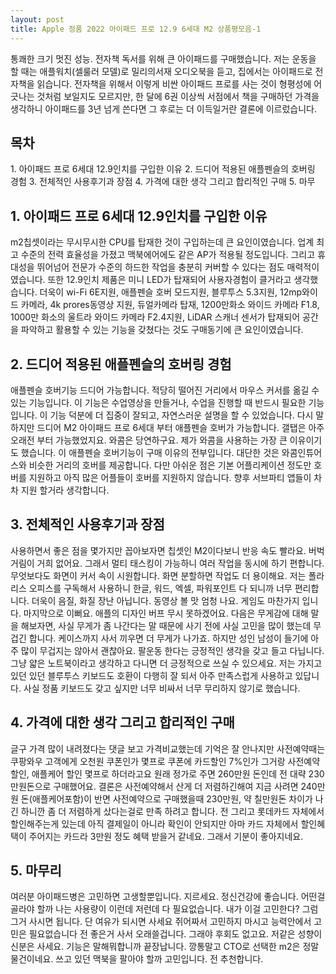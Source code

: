 ```yaml
---
layout: post
title: Apple 정품 2022 아이패드 프로 12.9 6세대 M2 상품평모음-1
---
```


통쾌한 크기 멋진 성능.
전자책 독서를 위해 큰 아이패드를 구매했습니다.
저는 운동을 할 때는 애플워치(셀룰러 모델)로 밀리의서재 오디오북을 듣고, 집에서는 아이패드로 전자책을 읽습니다.
전자책을 위해서 이렇게 비싼 아이패드 프로를 사는 것이 형평성에 어긋나는 것처럼 보일지도 모르지만, 한 달에 6권 이상씩 서점에서 책을 구매하던 가격을 생각하니 아이패드를 3년 넘게 쓴다면 그 후로는 더 이득일거란 결론에 이르렀습니다.


<h2>목차</h2>
1. 아이패드 프로 6세대 12.9인치를 구입한 이유
2. 드디어 적용된 애플펜슬의 호버링 경험
3. 전체적인 사용후기과 장점
4. 가격에 대한 생각 그리고 합리적인 구매
5. 마무


<h2>1. 아이패드 프로 6세대 12.9인치를 구입한 이유</h2>
m2칩셋이라는 무시무시한 CPU를 탑재한 것이 구입하는데 큰 요인이였습니다. 업계 최고 수준의 전력 효율성을 가졌고 맥북에어에도 같은 AP가 적용될 정도입니다. 그리고 휴대성을 뛰어넘어 전문가 수준의 하드한 작업을 충분히 커버할 수 있다는 점도 매력적이였습니다.
또한 12.9인치 제품은 미니 LED가 탑재되어 사용자경험이 클거라고 생각했습니다. 
더욱이 wi-Fi 6E지원, 애플펜슬 호버 모드지원, 블루투스 5.3지원, 12mp와이드 카메라, 4k prores동영상 지원, 듀얼카메라 탑재, 1200만화소 와이드 카메라 F1.8, 1000만 화소의 울트라 와이드 카메라 F2.4지원, LiDAR 스캐너 센서가 탑재되어 공간을 파악하고 활용할 수 있는 기능을 갖쳤다는 것도 구매동기에 큰 요인이였습니다. 



<h2>2. 드디어 적용된 애플펜슬의 호버링 경험</h2>
애플펜슬 호버기능 드디어 가능합니다.
적당히 떨어진 거리에서 마우스 커서를 옮길 수 있는 기능입니다.
이 기능은 수업영상을 만들거나, 수업을 진행할 때 반드시 필요한 기능입니다.
이 기능 덕분에 더 집중이 잘되고, 자연스러운 설명을 할 수 있었습니다.
다시 말하지만 드디어 M2 아이패드 프로 6세대 부터 애플펜슬 호버가 가능합니다. 갤탭은 아주 오래전 부터 가능했었지요.
와콤은 당연하구요. 제가 와콤을 사용하는 가장 큰 이유이기도 했습니다.
이 애플펜슬 호버기능이 구매 이유의 전부입니다. 대단한 것은 와콤인튜어스와 비슷한 거리의 호버를 제공합니다.
다만 아쉬운 점은 기본 어플리케이션 정도만 호버를 지원하고 아직 많은 어플들이 호버를 지원하지 않습니다.
향후 서브파티 앱들이 차차 지원 할거라 생각합니다.



<h2>3. 전체적인 사용후기과 장점</h2>
사용하면서 좋은 점을 몇가지만 꼽아보자면 칩셋인 M2이다보니 반응 속도 빨라요. 버벅거림이 거희 없어요.
그래서 멀티 태스킹이 가능하니 여러 작업을 동시에 하기 편합니다.
무엇보다도 화면이 커서 속이 시원합니다. 화면 분할하면 작업도 더 용이해요.
저는 폴라리스 오피스를 구독해서 사용하니 한글, 워드, 엑셀, 파워포인트 다 되니까 너무 편리합니다.
더욱이 음질, 화질 장난 아닙니다. 동영상 볼 맛 엄청 나요. 게임도 마찬가지 입니다.
마지막으로 이뻐요. 애플의 디자인 버프 무시 못하겠어요.
다음은 무게감에 대해 말을 해보자면, 사실 무게가 좀 나간다는 말 때문에 사기 전에 사실 고민을 많이 했는데 무겁긴 합니다. 
케이스까지 사서 끼우면 더 무게가 나가죠. 하지만 성인 남성이 들기에 아주 많이 무겁지는 않아서 괜찮아요. 
팔운동 한다는 긍정적인 생각을 갖고 들고 다닙니다. 그냥 얇은 노트북이라고 생각하고 다니면 더 긍정적으로 쓰실 수 있으세요.
저는 가지고 있던 있던 블루투스 키보드도 호환이 다행히 잘 되서 아주 만족스럽게 사용하고 있답니다.
사실 정품 키보드도 갖고 싶지만 너무 비싸서 너무 무리하지 않기로 했습니다.



<h2>4. 가격에 대한 생각 그리고 합리적인 구매</h2>
글구 가격 많이 내려졌다는 댓글 보고 가격비교했는데 기억은 잘 안나지만 사전예약때는 쿠팡와우 고객에게 오천원 쿠폰인가 몇프로 쿠폰에 카드할인 7%인가 그거랑 사전예약 할인, 애플케어 할인 몇프로 하더라고요
원래 정가로 주면 260만원 돈인데 전 대략 230만원돈으로 구매했어요.
결론은 사전예약해서 산게 더 저렴하긴해여 지금 사려면 240만원 돈(애플케어포함)이 반면 사전예약으로 구매했을때 230만원, 약 칠만원돈 차이가 나긴 하니깐 좀 더 저렴하게 샀다는걸로 만족 하려고 합니다.
전 그리고 롯데카드 자체에서 할인해주는게 있는데 아직 결제일이 아니라 확인이 안되지만 아마 카드 자체에서 할인혜택이 주어지는 카드라 3만원 정도 혜택 받을거 같네요.
그래서 기분이 좋아지네요.



<h2>5. 마무리</h2>
여러분 아이패드병은 고민하면 고생할뿐입니다.
지르세요. 정신건강에 좋습니다.
어떤걸 골라야 할까 나는 사용량이 이런데 저런데 다 필요없습니다.
내가 이걸 고민한다? 그럼 그거 사시면 됩니다.
단 여유가 되시면 사세요 쥐어짜서 고민하지 마시고 능력안에서 고민은 필요없습니다
전 좋은거 사서 오래쓸겁니다. 그래야 후회도 없고요.
저같은 성향이신분은 사세요.
기능은 말해뭐합니까 끝장납니다.
깡통말고 CTO로 선택한 m2은 정말 물건이네요. 쓰고 있던 맥북을 팔아야 할까 고민입니다.
전 추천합니다.